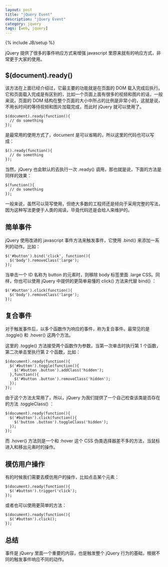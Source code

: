 ```yaml
---
layout: post
title: "jQuery Event"
description: "jQuery Event"
category: jquery
tags: [web, jquery]
---
```

{% include JB/setup %}

jQuery 提供了很多的事件响应方式来增强 javascript 里原来就有的响应方式，非常更于大家的使用。


## $(document).ready()

该方法在上面已经介绍过，它最主要的功能就是在页面的 DOM 载入完成后执行。它和页面载入完成是有区别的，比如一个页面上面有很多的视频和图片的话，一般来说，页面的 DOM 结构在整个页面的大小中所占的比例是非常小的，这就是说，不用长时间的等待视频和图片加载完成，而此时 jQuery 就可以使用了。

    $(document).ready(function(){
      // do something
    });

是最常用的使用方式了，document 是可以省略的，所以这里的代码也可以写成：

    $().ready(function(){
      // do something
    });

当然，jQuery 也会默认的去执行一次 .ready() 调用，那也就是说，下面的方法是同样的效果：

    $(function(){
      // do something
    });

一般来说，虽然可以简写使用，但绝大多数的工程师还是倾向于采用完整的写法，因为这种写法更便于人类的阅读，毕竟代码还是会给人来维护的。

## 简单事件

jQuery 使用改进的 javascript 事件方法来触发事件，它使用  .bind() 来添加一系列的动作。比如：

    $('#button').bind('click', function(){
      $('body').removeClass('large');
    });

当单击一个 ID 名称为 button 的元素时，则移除 body 标签里面 .large CSS。同样，你也可以使用 jQuery 中提供的更简单易懂的 click() 方法来代替 bind() ：

    $('#button').click(function(){
      $('body').removeClass('large');
    });


## 复合事件

对于触发事件后，以多个函数作为响应的事件，称为复合事件。最常见的是 .toggle() 和 .hover() 这两个方法。

这里的 .toggle() 方法接受两个函数作为参数，当第一次单击时执行第 1 个函数，第二次单击里执行第 2 个函数，比如：

    $(document).ready(function(){
      $('#button').toggle(function(){
        $('#button .button').addClass('hidden');
      },function(){
        $('#button .button').removeClass('hidden');
      });
    });

由于这个方法太常用了，所以，jQuery 为我们提供了一个自己检查该类是否存在的方法 .toggleClass() ：

    $(document).ready(function(){
      $('#button').click(function(){
        $('button .button').toggleClass('hidden');
      });
    });

而 .hover() 方法则是一个和 :hover 这个 CSS 伪类选择器差不多的方法，当鼠标进入和移出元素时的操作。


## 模仿用户操作

有的时候我们需要去模仿用户的操作，比如点击某个元素：

    $(document).ready(function(){
      $('#button').trigger('click');
    });

或者也可以使用更简单的方法：

    $(document).ready(function(){
      $('#button').click();
    });


## 总结

事件是 jQuery 里面一个重要的内容，也是触发整个 jQuery 行为的基础，根据不同的触发事件响应不同的动作。
